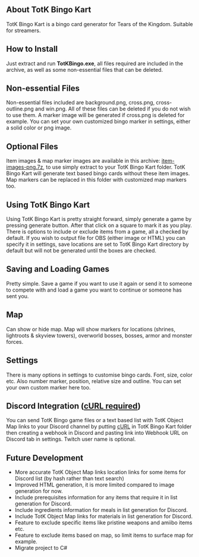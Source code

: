 ## About TotK Bingo Kart
TotK Bingo Kart is a bingo card generator for Tears of the Kingdom. Suitable for streamers.

## How to Install
Just extract and run ****TotKBingo.exe****, all files required are included in the archive, as well as some non-essential files that can be deleted.

## Non-essential Files
Non-essential files included are background.png, cross.png, cross-outline.png and win.png. All of these files can be deleted if you do not wish to use them. A marker image will be generated if cross.png is deleted for example. You can set your own customized bingo marker in settings, either a solid color or png image. 

## Optional Files
Item images & map marker images are available in this archive: [item-images-png.7z](https://mega.nz/file/I9MxUTST#KUXysPhXE3I5gd53em8xW0AB5eqedS2TDxOQPMOcKVo), to use simply extract to your TotK Bingo Kart folder. TotK Bingo Kart will generate text based bingo cards without these item images. Map markers can be replaced in this folder with customized map markers too.

## Using TotK Bingo Kart
Using TotK Bingo Kart is pretty straight forward, simply generate a game by pressing generate button. After that click on a square to mark it as you play. There is options to include or exclude items from a game, all a checked by default. If you wish to output file for OBS (either image or HTML) you can specify it in settings, save locations are set to TotK Bingo Kart directory by default but will not be generated until the boxes are checked.

## Saving and Loading Games
Pretty simple. Save a game if you want to use it again or send it to someone to compete with and load a game you want to continue or someone has sent you.

## Map
Can show or hide map. Map will show markers for locations (shrines, lightroots & skyview towers), overworld bosses, bosses, armor and monster forces. 

## Settings
There is many options in settings to customise bingo cards. Font, size, color etc. Also number marker, position, relative size and outline. You can set your own custom marker here too.

## Discord Integration ([cURL required]( https://curl.se/windows/))
You can send TotK Bingo game files or a text based list with TotK Object Map links to your Discord channel by putting [cURL]( https://curl.se/windows/) in TotK Bingo Kart folder then creating a webhook in Discord and pasting link into Webhook URL on Discord tab in settings. Twitch user name is optional.

## Future Development
* More accurate TotK Object Map links location links for some items for Discord list (by hash rather than text search)
* Improved HTML generation, it is more limited compared to image generation for now.
* Include prerequisites information for any items that require it in list generation for Discord.
* Include ingredients information for meals in list generation for Discord.
* Include TotK Object Map links for materials in list generation for Discord.
* Feature to exclude specific items like pristine weapons and amiibo items etc.
* Feature to exclude items based on map, so limit items to surface map for example.
* Migrate project to C#
